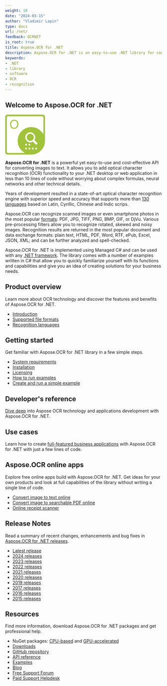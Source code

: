 ```yaml
---
weight: 10
date: "2024-03-15"
author: "Vladimir Lapin"
type: docs
url: /net/
feedback: OCRNET
is_root: true
title: Aspose.OCR for .NET
description: Aspose.OCR for .NET is an easy-to-use .NET library for converting scanned images and photographs to text.
keywords:
- .NET
- library
- software
- OCR
- recognition
---
```


## Welcome to Aspose.OCR for .NET

![Aspose.OCR for .NET](aspose-ocr-net.png)

**Aspose.OCR for .NET** is a powerful yet easy-to-use and cost-effective API for converting images to text. It allows you to add optical character recognition (OCR) functionality to your .NET desktop or web application in less than 10 lines of code without worrying about complex formulas, neural networks and other technical details.

Years of development resulted in a state-of-art optical character recognition engine with superior speed and accuracy that supports more than [130 languages](/ocr/net/recognition-languages/) based on Latin, Cyrillic, Chinese and Indic scrips.

Aspose.OCR can recognize scanned images or even smartphone photos in the most popular [formats](/ocr/net/supported-file-formats/): PDF, JPG, TIFF, PNG, BMP, GIF, or DjVu. Various pre-processing filters allow you to recognize rotated, skewed and noisy images. Recognition results are returned in the most popular document and data exchange formats: plain text, HTML, PDF, Word, RTF, ePub, Excel, JSON, XML; and can be further analyzed and spell-checked.

Aspose.OCR for .NET is implemented using Managed C# and can be used with any [.NET framework](/ocr/net/system-requirements/#supported-frameworks). The library comes with a number of examples written in C# that allow you to quickly familiarize yourself with its functions and capabilities and give you an idea of creating solutions for your business needs.

## Product overview

Learn more about OCR technology and discover the features and benefits of Aspose.OCR for .NET.

- [Introduction](/ocr/net/product-overview/)
- [Supported file formats](/ocr/net/supported-file-formats/)
- [Recognition languages](/ocr/net/recognition-languages/)

## Getting started

Get familiar with Aspose.OCR for .NET library in a few simple steps.

- [System requirements](/ocr/net/system-requirements/)
- [Installation](/ocr/net/installation/)
- [Licensing](/ocr/net/licensing/)
- [How to run examples](/ocr/net/how-to-run-the-examples/)
- [Create and run a simple example](/ocr/net/hello-world/)  

## Developer's reference

[Dive deep](/ocr/net/developer-reference/) into Aspose OCR technology and applications development with Aspose.OCR for .NET.

## Use cases

Learn how to create [full-featured business applications](/ocr/net/use-cases/) with Aspose.OCR for .NET with just a few lines of code.

## Aspose.OCR online apps

Explore free online apps build with Aspose.OCR for .NET. Get ideas for your own products and look at full capabilities of the library without writing a single line of code.

- [Convert image to text online](https://products.aspose.app/ocr/scan-image)
- [Convert image to searchable PDF online](https://products.aspose.app/ocr/ocr-to-pdf)
- [Online receipt scanner](https://products.aspose.app/ocr/scan-receipt)

## Release Notes

Read a summary of recent changes, enhancements and bug fixes in [Aspose.OCR for .NET releases](https://releases.aspose.com/ocr/net/release-notes/).

- [Latest release](https://releases.aspose.com/ocr/net/release-notes/latest/)
- [2024 releases](https://releases.aspose.com/ocr/net/release-notes/2024/)
- [2023 releases](https://releases.aspose.com/ocr/net/release-notes/2023/)
- [2022 releases](https://releases.aspose.com/ocr/net/release-notes/2022/)
- [2021 releases](https://releases.aspose.com/ocr/net/release-notes/2021/)
- [2020 releases](https://releases.aspose.com/ocr/net/release-notes/2020/)
- [2019 releases](https://releases.aspose.com/ocr/net/release-notes/2019/)
- [2017 releases](https://releases.aspose.com/ocr/net/release-notes/2017/)
- [2016 releases](https://releases.aspose.com/ocr/net/release-notes/2016/)
- [2015 releases](https://releases.aspose.com/ocr/net/release-notes/2015/)

## Resources

Find more information, download Aspose.OCR for .NET packages and get professional help.

- NuGet packages: [CPU-based](https://www.nuget.org/packages/Aspose.OCR/) and [GPU-accelerated](https://www.nuget.org/packages/Aspose.OCR-GPU/)
- [Downloads](https://downloads.aspose.com/ocr/net)
- [GitHub repository](https://github.com/aspose-ocr/Aspose.OCR-for-.NET)
- [API reference](https://reference.aspose.com/ocr/net/)
- [Examples](https://github.com/aspose-ocr/Aspose.OCR-for-.NET)
- [Blog](https://blog.aspose.com/category/ocr/)
- [Free Support Forum](https://forum.aspose.com/c/ocr/16)
- [Paid Support Helpdesk](https://helpdesk.aspose.com/)
